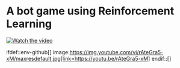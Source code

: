 # A bot game using Reinforcement Learning

[![Watch the video](https://img.youtube.com/vi/40ABh5yKJVE/0.jpg)](https://www.youtube.com/watch?v=40ABh5yKJVE)

ifdef::env-github[]
image:https://img.youtube.com/vi/rAteGra5-xM/maxresdefault.jpg[link=https://youtu.be/rAteGra5-xM]
endif::[]
